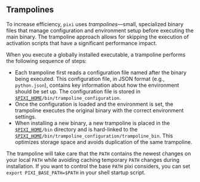 ## Trampolines

To increase efficiency, `pixi` uses *trampolines*—small, specialized binary files that manage configuration and environment setup before executing the main binary. The trampoline approach allows for skipping the execution of activation scripts that have a significant performance impact.

When you execute a globally installed executable, a trampoline performs the following sequence of steps:

* Each trampoline first reads a configuration file named after the binary being executed. This configuration file, in JSON format (e.g., `python.json`), contains key information about how the environment should be set up. The configuration file is stored in [`$PIXI_HOME`](../reference/environment_variables.md)`/bin/trampoline_configuration`.
* Once the configuration is loaded and the environment is set, the trampoline executes the original binary with the correct environment settings.
* When installing a new binary, a new trampoline is placed in the [`$PIXI_HOME`](../reference/environment_variables.md)`/bin` directory and is hard-linked to the [`$PIXI_HOME`](../reference/environment_variables.md)`/bin/trampoline_configuration/trampoline_bin`. This optimizes storage space and avoids duplication of the same trampoline.

The trampoline will take care that the `PATH` contains the newest changes on your local `PATH` while avoiding caching temporary `PATH` changes during installation.
If you want to control the base `PATH` pixi considers, you can set `export PIXI_BASE_PATH=$PATH` in your shell startup script.
